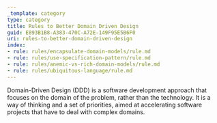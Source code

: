 ```yaml
---
_template: category
type: category
title: Rules to Better Domain Driven Design
guid: E893B1B8-A383-470C-A72E-149F95E5B6F0
uri: rules-to-better-domain-driven-design
index:
- rule: rules/encapsulate-domain-models/rule.md
- rule: rules/use-specification-pattern/rule.md
- rule: rules/anemic-vs-rich-domain-models/rule.md
- rule: rules/ubiquitous-language/rule.md
---
```


Domain-Driven Design (DDD) is a software development approach that focuses on the domain of the problem, rather than the technology. It is a way of thinking and a set of priorities, aimed at accelerating software projects that have to deal with complex domains.
